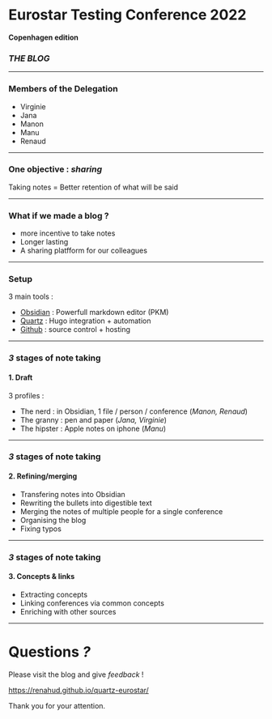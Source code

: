 # Eurostar Testing Conference 2022
**Copenhagen edition**
### _THE BLOG_

---

### Members of the Delegation
- Virginie
- Jana
- Manon
- Manu
- Renaud
---
### One objective : _sharing_

 Taking notes = Better retention of what will be said

---
### What if we made a blog ?

- more incentive to take notes
- Longer lasting
- A sharing platfform for our colleagues

---
### Setup
 3 main tools :
- [Obsidian](https://obsidian.md/) : Powerfull markdown editor (PKM)
 - [Quartz](https://quartz.jzhao.xyz/) : Hugo integration + automation
 - [Github](https://github.com/) : source control + hosting 

---
### _3_ stages of note taking

#### 1. Draft
3 profiles :
- The nerd : in Obsidian, 1 file / person / conference (_Manon, Renaud_)
- The granny : pen and paper (_Jana, Virginie_)
- The hipster : Apple notes on iphone (_Manu_)

---
### _3_ stages of note taking

#### 2. Refining/merging

- Transfering notes into Obsidian
- Rewriting the bullets into digestible text
- Merging the notes of multiple people for a single conference
- Organising the blog
- Fixing typos

---
### _3_ stages of note taking

#### 3. Concepts & links

- Extracting concepts
- Linking conferences via common concepts
- Enriching with other sources

---
# **Questions _?_**

Please visit the blog and give _feedback_ !

https://renahud.github.io/quartz-eurostar/

Thank you for your attention.